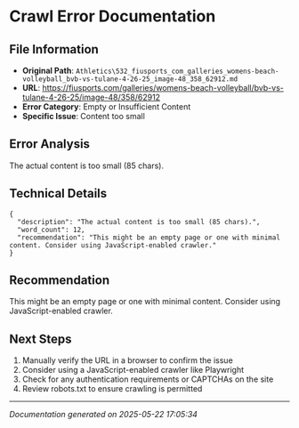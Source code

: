 # Crawl Error Documentation

## File Information
- **Original Path**: `Athletics\532_fiusports_com_galleries_womens-beach-volleyball_bvb-vs-tulane-4-26-25_image-48_358_62912.md`
- **URL**: https://fiusports.com/galleries/womens-beach-volleyball/bvb-vs-tulane-4-26-25/image-48/358/62912
- **Error Category**: Empty or Insufficient Content
- **Specific Issue**: Content too small

## Error Analysis
The actual content is too small (85 chars).

## Technical Details
```
{
  "description": "The actual content is too small (85 chars).",
  "word_count": 12,
  "recommendation": "This might be an empty page or one with minimal content. Consider using JavaScript-enabled crawler."
}
```

## Recommendation
This might be an empty page or one with minimal content. Consider using JavaScript-enabled crawler.

## Next Steps
1. Manually verify the URL in a browser to confirm the issue
2. Consider using a JavaScript-enabled crawler like Playwright
3. Check for any authentication requirements or CAPTCHAs on the site
4. Review robots.txt to ensure crawling is permitted

---
*Documentation generated on 2025-05-22 17:05:34*
